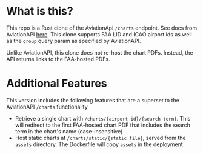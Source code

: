 # What is this?

This repo is a Rust clone of the AviationApi `/charts` endpoint. See docs from
AviationAPI [here](https://docs.aviationapi.com/). This clone supports FAA LID and ICAO airport ids as well as
the `group` query param as specified by AviationAPI.

Unlike AviationAPI, this clone does not re-host the chart PDFs. Instead, the API returns links to the FAA-hosted PDFs.

# Additional Features

This version includes the following features that are a superset to the AviationAPI `/charts` functionality

* Retrieve a single chart with `/charts/{airport id}/{search term}`. This will redirect to the first FAA-hosted chart
  PDF
  that includes the search term in the chart's name (case-insensitive)
* Host static charts at `/charts/static/{static file}`, served from the `assets` directory.
  The Dockerfile will copy `assets` in the deployment
